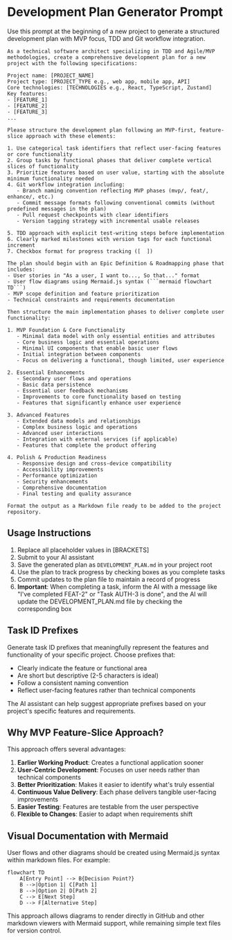 # Development Plan Generator Prompt

Use this prompt at the beginning of a new project to generate a structured development plan with MVP focus, TDD and Git workflow integration.

````
As a technical software architect specializing in TDD and Agile/MVP methodologies, create a comprehensive development plan for a new project with the following specifications:

Project name: [PROJECT_NAME]
Project type: [PROJECT_TYPE e.g., web app, mobile app, API]
Core technologies: [TECHNOLOGIES e.g., React, TypeScript, Zustand]
Key features:
- [FEATURE_1]
- [FEATURE_2]
- [FEATURE_3]
...

Please structure the development plan following an MVP-first, feature-slice approach with these elements:

1. Use categorical task identifiers that reflect user-facing features or core functionality
2. Group tasks by functional phases that deliver complete vertical slices of functionality
3. Prioritize features based on user value, starting with the absolute minimum functionality needed
4. Git workflow integration including:
   - Branch naming convention reflecting MVP phases (mvp/, feat/, enhance/, etc.)
   - Commit message formats following conventional commits (without predefined messages in the plan)
   - Pull request checkpoints with clear identifiers
   - Version tagging strategy with incremental usable releases

5. TDD approach with explicit test-writing steps before implementation
6. Clearly marked milestones with version tags for each functional increment
7. Checkbox format for progress tracking ([  ])

The plan should begin with an Epic Definition & Roadmapping phase that includes:
- User stories in "As a user, I want to..., So that..." format
- User flow diagrams using Mermaid.js syntax (```mermaid flowchart TD```)
- MVP scope definition and feature prioritization
- Technical constraints and requirements documentation

Then structure the main implementation phases to deliver complete user functionality:

1. MVP Foundation & Core Functionality
   - Minimal data model with only essential entities and attributes
   - Core business logic and essential operations
   - Minimal UI components that enable basic user flows
   - Initial integration between components
   - Focus on delivering a functional, though limited, user experience

2. Essential Enhancements
   - Secondary user flows and operations
   - Basic data persistence
   - Essential user feedback mechanisms
   - Improvements to core functionality based on testing
   - Features that significantly enhance user experience

3. Advanced Features
   - Extended data models and relationships
   - Complex business logic and operations
   - Advanced user interactions
   - Integration with external services (if applicable)
   - Features that complete the product offering

4. Polish & Production Readiness
   - Responsive design and cross-device compatibility
   - Accessibility improvements
   - Performance optimization
   - Security enhancements
   - Comprehensive documentation
   - Final testing and quality assurance

Format the output as a Markdown file ready to be added to the project repository.
````

## Usage Instructions

1. Replace all placeholder values in [BRACKETS]
2. Submit to your AI assistant
3. Save the generated plan as `DEVELOPMENT_PLAN.md` in your project root
4. Use the plan to track progress by checking boxes as you complete tasks
5. Commit updates to the plan file to maintain a record of progress
6. **Important**: When completing a task, inform the AI with a message like "I've completed FEAT-2" or "Task AUTH-3 is done", and the AI will update the DEVELOPMENT_PLAN.md file by checking the corresponding box

## Task ID Prefixes

Generate task ID prefixes that meaningfully represent the features and functionality of your specific project. Choose prefixes that:

- Clearly indicate the feature or functional area
- Are short but descriptive (2-5 characters is ideal)
- Follow a consistent naming convention
- Reflect user-facing features rather than technical components

The AI assistant can help suggest appropriate prefixes based on your project's specific features and requirements.

## Why MVP Feature-Slice Approach?

This approach offers several advantages:

1. **Earlier Working Product**: Creates a functional application sooner
2. **User-Centric Development**: Focuses on user needs rather than technical components
3. **Better Prioritization**: Makes it easier to identify what's truly essential
4. **Continuous Value Delivery**: Each phase delivers tangible user-facing improvements
5. **Easier Testing**: Features are testable from the user perspective
6. **Flexible to Changes**: Easier to adapt when requirements shift

## Visual Documentation with Mermaid

User flows and other diagrams should be created using Mermaid.js syntax within markdown files. For example:

```mermaid
flowchart TD
    A[Entry Point] --> B{Decision Point?}
    B -->|Option 1| C[Path 1]
    B -->|Option 2| D[Path 2]
    C --> E[Next Step]
    D --> F[Alternative Step]
```

This approach allows diagrams to render directly in GitHub and other markdown viewers with Mermaid support, while remaining simple text files for version control.
